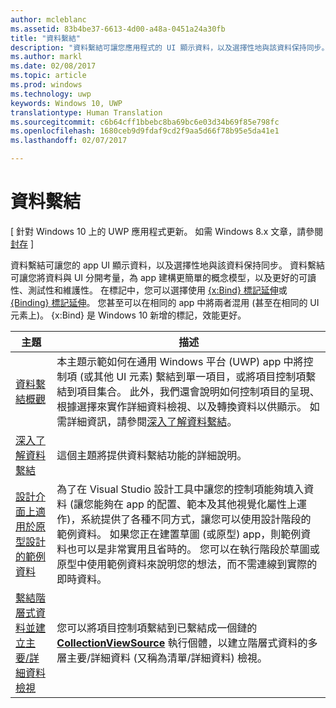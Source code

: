 ```yaml
---
author: mcleblanc
ms.assetid: 83b4be37-6613-4d00-a48a-0451a24a30fb
title: "資料繫結"
description: "資料繫結可讓您應用程式的 UI 顯示資料，以及選擇性地與該資料保持同步。"
ms.author: markl
ms.date: 02/08/2017
ms.topic: article
ms.prod: windows
ms.technology: uwp
keywords: Windows 10, UWP
translationtype: Human Translation
ms.sourcegitcommit: c6b64cff1bbebc8ba69bc6e03d34b69f85e798fc
ms.openlocfilehash: 1680ceb9d9fdaf9cd2f9aa5d66f78b95e5da41e1
ms.lasthandoff: 02/07/2017

---
```


# <a name="data-binding"></a>資料繫結

\[ 針對 Windows 10 上的 UWP 應用程式更新。 如需 Windows 8.x 文章，請參閱[封存](http://go.microsoft.com/fwlink/p/?linkid=619132) \]

資料繫結可讓您的 app UI 顯示資料，以及選擇性地與該資料保持同步。 資料繫結可讓您將資料與 UI 分開考量，為 app 建構更簡單的概念模型，以及更好的可讀性、測試性和維護性。 在標記中，您可以選擇使用 [{x:Bind} 標記延伸](https://msdn.microsoft.com/library/windows/apps/Mt204783)或 [{Binding} 標記延伸](https://msdn.microsoft.com/library/windows/apps/Mt204782)。 您甚至可以在相同的 app 中將兩者混用 (甚至在相同的 UI 元素上)。 {x:Bind} 是 Windows 10 新增的標記，效能更好。

| 主題 | 描述 |
|-------|-------------|
| [資料繫結概觀](data-binding-quickstart.md) | 本主題示範如何在通用 Windows 平台 (UWP) app 中將控制項 (或其他 UI 元素) 繫結到單一項目，或將項目控制項繫結到項目集合。 此外，我們還會說明如何控制項目的呈現、根據選擇來實作詳細資料檢視、以及轉換資料以供顯示。 如需詳細資訊，請參閱[深入了解資料繫結](data-binding-in-depth.md)。 | 
| [深入了解資料繫結](data-binding-in-depth.md) | 這個主題將提供資料繫結功能的詳細說明。 |
| [設計介面上適用於原型設計的範例資料](displaying-data-in-the-designer.md) | 為了在 Visual Studio 設計工具中讓您的控制項能夠填入資料 (讓您能夠在 app 的配置、範本及其他視覺化屬性上運作)，系統提供了各種不同方式，讓您可以使用設計階段的範例資料。 如果您正在建置草圖 (或原型) app，則範例資料也可以是非常實用且省時的。 您可以在執行階段於草圖或原型中使用範例資料來說明您的想法，而不需連線到實際的即時資料。 |
| [繫結階層式資料並建立主要/詳細資料檢視](how-to-bind-to-hierarchical-data-and-create-a-master-details-view.md) | 您可以將項目控制項繫結到已繫結成一個鏈的 [<strong>CollectionViewSource</strong>](https://msdn.microsoft.com/library/windows/apps/BR209833) 執行個體，以建立階層式資料的多層主要/詳細資料 (又稱為清單/詳細資料) 檢視。 |


